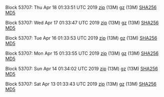 Block 53707: Thu Apr 18 01:33:51 UTC 2019 [zip](https://files.01coin.io/testnet/2019-04-18/bootstrap.dat.zip) (13M) [gz](https://files.01coin.io/testnet/2019-04-18/bootstrap.dat.tar.gz) (13M) [SHA256](https://files.01coin.io/testnet/2019-04-18/sha256.txt) [MD5](https://files.01coin.io/testnet/2019-04-18/md5.txt)

Block 53707: Wed Apr 17 01:33:47 UTC 2019 [zip](https://files.01coin.io/testnet/2019-04-17/bootstrap.dat.zip) (13M) [gz](https://files.01coin.io/testnet/2019-04-17/bootstrap.dat.tar.gz) (13M) [SHA256](https://files.01coin.io/testnet/2019-04-17/sha256.txt) [MD5](https://files.01coin.io/testnet/2019-04-17/md5.txt)

Block 53707: Tue Apr 16 01:33:53 UTC 2019 [zip](https://files.01coin.io/testnet/2019-04-16/bootstrap.dat.zip) (13M) [gz](https://files.01coin.io/testnet/2019-04-16/bootstrap.dat.tar.gz) (13M) [SHA256](https://files.01coin.io/testnet/2019-04-16/sha256.txt) [MD5](https://files.01coin.io/testnet/2019-04-16/md5.txt)

Block 53707: Mon Apr 15 01:33:55 UTC 2019 [zip](https://files.01coin.io/testnet/2019-04-15/bootstrap.dat.zip) (13M) [gz](https://files.01coin.io/testnet/2019-04-15/bootstrap.dat.tar.gz) (13M) [SHA256](https://files.01coin.io/testnet/2019-04-15/sha256.txt) [MD5](https://files.01coin.io/testnet/2019-04-15/md5.txt)

Block 53707: Sun Apr 14 01:34:02 UTC 2019 [zip](https://files.01coin.io/testnet/2019-04-14/bootstrap.dat.zip) (13M) [gz](https://files.01coin.io/testnet/2019-04-14/bootstrap.dat.tar.gz) (13M) [SHA256](https://files.01coin.io/testnet/2019-04-14/sha256.txt) [MD5](https://files.01coin.io/testnet/2019-04-14/md5.txt)

Block 53707: Sat Apr 13 01:33:43 UTC 2019 [zip](https://files.01coin.io/testnet/2019-04-13/bootstrap.dat.zip) (13M) [gz](https://files.01coin.io/testnet/2019-04-13/bootstrap.dat.tar.gz) (13M) [SHA256](https://files.01coin.io/testnet/2019-04-13/sha256.txt) [MD5](https://files.01coin.io/testnet/2019-04-13/md5.txt)
